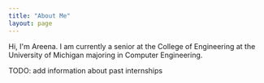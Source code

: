 ```yaml
---
title: "About Me"
layout: page
---
```


Hi, I'm Areena. I am currently a senior at the College of Engineering at the University of Michigan majoring in Computer Engineering. 

TODO: add information about past internships

